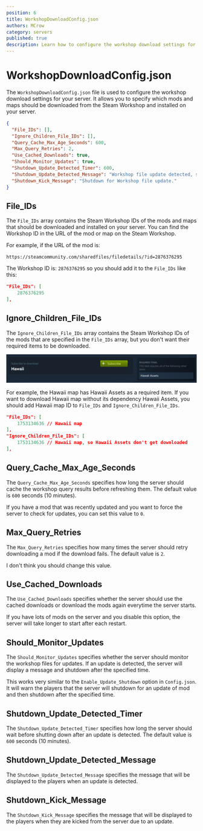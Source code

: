 ```yaml
---
position: 6
title: WorkshopDownloadConfig.json
authors: MCrow
category: servers
published: true
description: Learn how to configure the workshop download settings for your Unturned server.
---
```


# WorkshopDownloadConfig.json
The `WorkshopDownloadConfig.json` file is used to configure the workshop download settings for your server. It allows you to specify which mods and maps should be downloaded from the Steam Workshop and installed on your server.

```json
{
  "File_IDs": [],
  "Ignore_Children_File_IDs": [],
  "Query_Cache_Max_Age_Seconds": 600,
  "Max_Query_Retries": 2,
  "Use_Cached_Downloads": true,
  "Should_Monitor_Updates": true,
  "Shutdown_Update_Detected_Timer": 600,
  "Shutdown_Update_Detected_Message": "Workshop file update detected, shutdown in: {0}",
  "Shutdown_Kick_Message": "Shutdown for Workshop file update."
}
```

## File_IDs
The `File_IDs` array contains the Steam Workshop IDs of the mods and maps that should be downloaded and installed on your server. You can find the Workshop ID in the URL of the mod or map on the Steam Workshop.

For example, if the URL of the mod is:
```
https://steamcommunity.com/sharedfiles/filedetails/?id=2876376295
```
The Workshop ID is: `2876376295` so you should add it to the `File_IDs` like this:
```json
"File_IDs": [
    2876376295
],
```

## Ignore_Children_File_IDs
The `Ignore_Children_File_IDs` array contains the Steam Workshop IDs of the mods that are specified in the `File_IDs` array, but you don't want their required items to be downloaded. 

![Hawaii required items](assets/hawaii-required-items.png)

For example, the Hawaii map has Hawaii Assets as a required item. If you want to download Hawaii map without its dependency Hawaii Assets, you should add Hawaii map ID to `File_IDs` and `Ignore_Children_File_IDs`.

```json
"File_IDs": [
    1753134636 // Hawaii map
],
"Ignore_Children_File_IDs": [
    1753134636 // Hawaii map, so Hawaii Assets don't get downloaded
],
```

## Query_Cache_Max_Age_Seconds
The `Query_Cache_Max_Age_Seconds` specifies how long the server should cache the workshop query results before refreshing them. The default value is `600` seconds (10 minutes).  

If you have a mod that was recently updated and you want to force the server to check for updates, you can set this value to `0`.

## Max_Query_Retries
The `Max_Query_Retries` specifies how many times the server should retry downloading a mod if the download fails. The default value is `2`. 

I don't think you should change this value.

## Use_Cached_Downloads
The `Use_Cached_Downloads` specifies whether the server should use the cached downloads or download the mods again everytime the server starts.

If you have lots of mods on the server and you disable this option, the server will take longer to start after each restart.

## Should_Monitor_Updates
The `Should_Monitor_Updates` specifies whether the server should monitor the workshop files for updates. If an update is detected, the server will display a message and shutdown after the specified time.

This works very similar to the `Enable_Update_Shutdown` option in `Config.json`. It will warn the players that the server will shutdown for an update of mod and then shutdown after the specified time.

## Shutdown_Update_Detected_Timer
The `Shutdown_Update_Detected_Timer` specifies how long the server should wait before shutting down after an update is detected. The default value is `600` seconds (10 minutes).

## Shutdown_Update_Detected_Message
The `Shutdown_Update_Detected_Message` specifies the message that will be displayed to the players when an update is detected.

## Shutdown_Kick_Message
The `Shutdown_Kick_Message` specifies the message that will be displayed to the players when they are kicked from the server due to an update.
